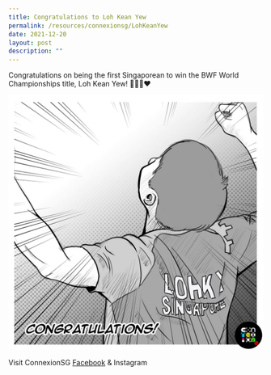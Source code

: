 ```yaml
---
title: Congratulations to Loh Kean Yew
permalink: /resources/connexionsg/LohKeanYew
date: 2021-12-20
layout: post
description: ""
---
```

Congratulations on being the first Singaporean to win the BWF World Championships title, Loh Kean Yew! 🏸🇸🇬❤️

![Alt text for image on Isomer site](/images/connexionsg/2021/267124490_6658403527534889_563742334587847205_n.jpg)

Visit ConnexionSG [Facebook](https://www.facebook.com/ConnexionSG) & Instagram